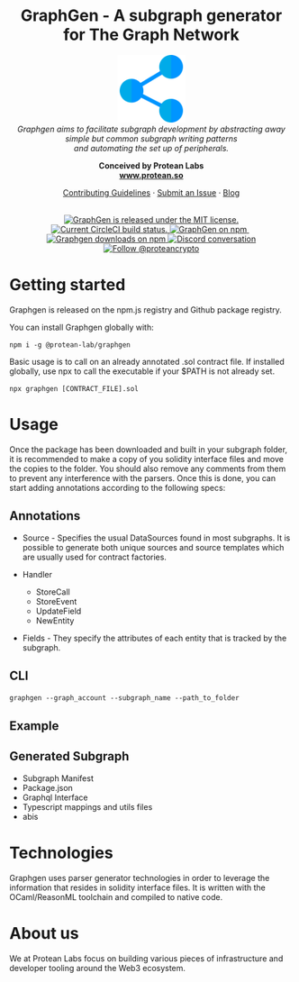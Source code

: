 <h1 align="center">GraphGen - A subgraph generator for The Graph Network</h1>

<p align="center">
  <img src="assets/img/graphgen.png" alt="graphgen-logo" width="120px" height="120px"/>
  <br>
  <i>Graphgen aims to facilitate subgraph development by abstracting away simple but common subgraph writing patterns
    <br>  and automating the set up of peripherals.</i>
  <br>
</p>

<p align="center">
  <strong> Conceived by Protean Labs </strong> <br>
  <a href="https://www.protean.so/graphgen"><strong>www.protean.so</strong></a>
  <br>
</p>

<p align="center">
  <a href="CONTRIBUTING.md">Contributing Guidelines</a>
  ·
  <a href="https://github.com/protean-labs/graphgen/issues">Submit an Issue</a>
  ·
  <a href="https://medium.com/protean-labs">Blog</a>
  <br>
  <br>
</p>

<p align="center">
  <a href="https://github.com/protean-labs/graphgen/blob/HEAD/LICENSE">
    <img src="https://img.shields.io/badge/license-Apache 2.0-blue.svg" alt="GraphGen is released under the MIT license." />
  </a>
  <a href="https://github.com/protean-labs/graphgen/actions/workflows/build.yml">
    <img src="https://img.shields.io/github/workflow/status/protean-labs/graphgen/Build/main" alt="Current CircleCI build status." />
  </a>
  <a href="https://www.npmjs.com/@protean-labs/graphgen">
    <img src="https://img.shields.io/npm/v/@protean-labs/graphgen.svg?logo=npm&logoColor=fff&label=NPM+package&color=limegreen" alt="GraphGen on npm" />
  </a>&nbsp;
  <a href="https://www.npmjs.com/@protean-labs/graphgen">
    <img src="https://img.shields.io/npm/dt/@protean-labs/graphgen" alt="Graphgen downloads on npm" />
  </a>
    <a href="https://discord.gg/protean-labs">
    <img src="https://img.shields.io/discord/789917050922336357.svg?logo=discord&logoColor=fff&label=Discord&color=7389d8" alt="Discord conversation" />
  </a>
  <a href="https://twitter.com/intent/follow?screen_name=proteancrypto">
    <img src="https://img.shields.io/twitter/follow/proteancrypto?style=social" alt="Follow @proteancrypto" />
  </a>
</p>

# Getting started

Graphgen is released on the npm.js registry and Github package registry. 

You can install Graphgen globally with:

```
npm i -g @protean-lab/graphgen
```

Basic usage is to call on an already annotated .sol contract file. If installed globally, use npx to call the executable if your $PATH is not already set.

```
npx graphgen [CONTRACT_FILE].sol
``` 


# Usage

Once the package has been downloaded and built in your subgraph folder, it is recommended to make a copy of you solidity interface files and move the copies to the folder. You should also remove any comments from them to prevent any interference with the parsers. Once this is done, you can start adding annotations according to the following specs:

## Annotations

- Source -
  Specifies the usual DataSources found in most subgraphs. It is possible to generate both unique sources and source templates which are usually used for contract factories.

- Handler
  - StoreCall
  - StoreEvent
  - UpdateField
  - NewEntity
- Fields - They specify the attributes of each entity that is tracked by the subgraph.

## CLI

`graphgen --graph_account --subgraph_name --path_to_folder`

## Example

## Generated Subgraph

- Subgraph Manifest
- Package.json
- Graphql Interface
- Typescript mappings and utils files
- abis

# Technologies

Graphgen uses parser generator technologies in order to leverage the information that resides in solidity interface files. It is written with the OCaml/ReasonML toolchain and compiled to native code.

# About us

We at Protean Labs focus on building various pieces of infrastructure and developer tooling around the Web3 ecosystem.
